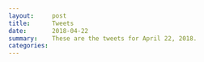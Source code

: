 ```yaml
---
layout:     post
title:      Tweets
date:       2018-04-22
summary:    These are the tweets for April 22, 2018.
categories:
---
```


